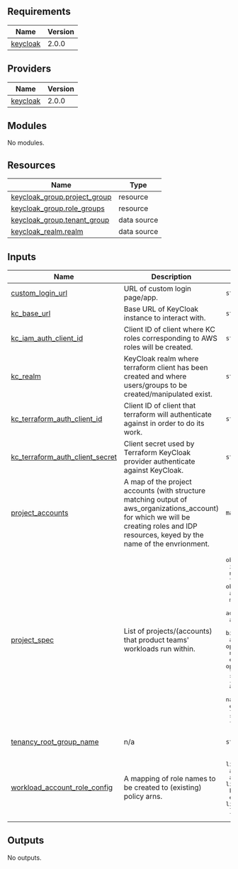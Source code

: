 <!-- BEGIN_TF_DOCS -->
## Requirements

| Name | Version |
|------|---------|
| <a name="requirement_keycloak"></a> [keycloak](#requirement\_keycloak) | 2.0.0 |

## Providers

| Name | Version |
|------|---------|
| <a name="provider_keycloak"></a> [keycloak](#provider\_keycloak) | 2.0.0 |

## Modules

No modules.

## Resources

| Name | Type |
|------|------|
| [keycloak_group.project_group](https://registry.terraform.io/providers/mrparkers/keycloak/2.0.0/docs/resources/group) | resource |
| [keycloak_group.role_groups](https://registry.terraform.io/providers/mrparkers/keycloak/2.0.0/docs/resources/group) | resource |
| [keycloak_group.tenant_group](https://registry.terraform.io/providers/mrparkers/keycloak/2.0.0/docs/data-sources/group) | data source |
| [keycloak_realm.realm](https://registry.terraform.io/providers/mrparkers/keycloak/2.0.0/docs/data-sources/realm) | data source |

## Inputs

| Name | Description | Type | Default | Required |
|------|-------------|------|---------|:--------:|
| <a name="input_custom_login_url"></a> [custom\_login\_url](#input\_custom\_login\_url) | URL of custom login page/app. | `string` | `null` | no |
| <a name="input_kc_base_url"></a> [kc\_base\_url](#input\_kc\_base\_url) | Base URL of KeyCloak instance to interact with. | `string` | n/a | yes |
| <a name="input_kc_iam_auth_client_id"></a> [kc\_iam\_auth\_client\_id](#input\_kc\_iam\_auth\_client\_id) | Client ID of client where KC roles corresponding to AWS roles will be created. | `string` | n/a | yes |
| <a name="input_kc_realm"></a> [kc\_realm](#input\_kc\_realm) | KeyCloak realm where terraform client has been created and where users/groups to be created/manipulated exist. | `string` | n/a | yes |
| <a name="input_kc_terraform_auth_client_id"></a> [kc\_terraform\_auth\_client\_id](#input\_kc\_terraform\_auth\_client\_id) | Client ID of client that terraform will authenticate against in order to do its work. | `string` | n/a | yes |
| <a name="input_kc_terraform_auth_client_secret"></a> [kc\_terraform\_auth\_client\_secret](#input\_kc\_terraform\_auth\_client\_secret) | Client secret used by Terraform KeyCloak provider authenticate against KeyCloak. | `string` | n/a | yes |
| <a name="input_project_accounts"></a> [project\_accounts](#input\_project\_accounts) | A map of the project accounts (with structure matching output of aws\_organizations\_account) for which we will be creating roles and IDP resources, keyed by the name of the envrionment. | `map(any)` | n/a | yes |
| <a name="input_project_spec"></a> [project\_spec](#input\_project\_spec) | List of projects/(accounts) that product teams' workloads run within. | <pre>object({<br>    identifier = string<br>    name       = string<br>    tags = object({<br>      account_coding      = string<br>      ministry_name       = string<br>      admin_contact_email = string<br>      admin_contact_name  = string<br>      billing_group       = string<br>      additional_contacts = optional(list(object({<br>        name  = optional(string,null)<br>        email = optional(string,null)<br>      })))<br>    })<br>    accounts = list(object({<br>      name        = string<br>      environment = string<br>    }))<br>  })</pre> | n/a | yes |
| <a name="input_tenancy_root_group_name"></a> [tenancy\_root\_group\_name](#input\_tenancy\_root\_group\_name) | n/a | `string` | `"Project Team Groups"` | no |
| <a name="input_workload_account_role_config"></a> [workload\_account\_role\_config](#input\_workload\_account\_role\_config) | A mapping of role names to be created to (existing) policy arns. | <pre>list(object({<br>    aws_role_name       = string<br>    aws_policy_arns     = list(string)<br>    keycloak_group_name = string<br>    environments        = list(string)<br>  }))</pre> | n/a | yes |

## Outputs

No outputs.
<!-- END_TF_DOCS -->
